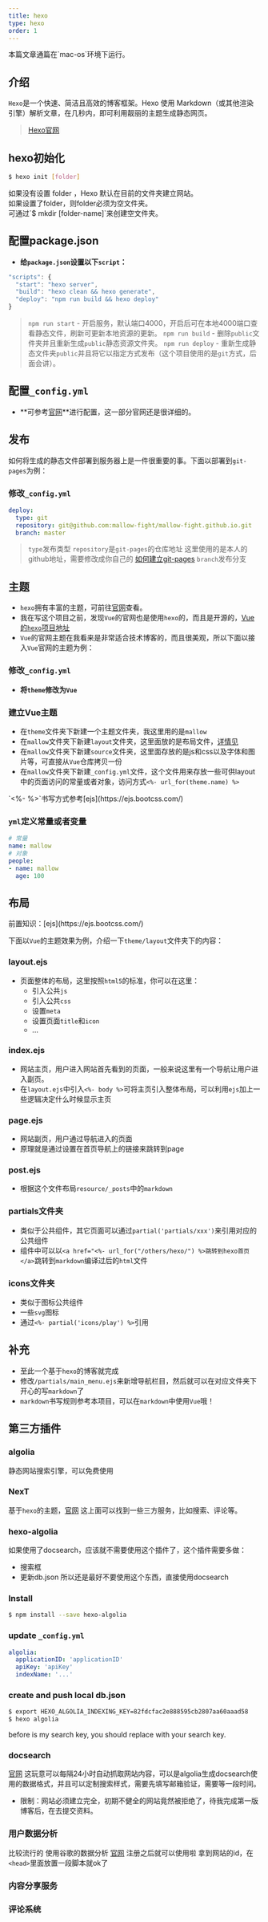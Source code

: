 ```yaml
---
title: hexo
type: hexo
order: 1
---
```



<p class="tip">本篇文章通篇在`mac-os`环境下运行。</p>

## 介绍

`Hexo`是一个快速、简洁且高效的博客框架。Hexo 使用 Markdown（或其他渲染引擎）解析文章，在几秒内，即可利用靓丽的主题生成静态网页。
>[Hexo官网](https://hexo.io/zh-cn/docs/index.html)

## hexo初始化

```bash
$ hexo init [folder]
```

<p class="tip">如果没有设置 folder ，Hexo 默认在目前的文件夹建立网站。</br>如果设置了folder，则folder必须为空文件夹。</br>可通过`$ mkdir [folder-name]`来创建空文件夹。

## 配置package.json

- **给`package.json`设置以下`script`：**
```js
"scripts": {
  "start": "hexo server",
  "build": "hexo clean && hexo generate",
  "deploy": "npm run build && hexo deploy"
}
```
> `npm run start` - 开启服务，默认端口4000，开启后可在本地4000端口查看静态文件，刷新可更新本地资源的更新。
> `npm run build` - 删除`public`文件夹并且重新生成`public`静态资源文件夹。
> `npm run deploy` - 重新生成静态文件夹`public`并且将它以指定方式发布（这个项目使用的是`git`方式，后面会讲）。

## 配置`_config.yml`

- **可参考[官网](https://hexo.io/zh-cn/docs/configuration.html)**进行配置，这一部分官网还是很详细的。

## 发布

如何将生成的静态文件部署到服务器上是一件很重要的事。下面以部署到`git-pages`为例：

### 修改`_config.yml`

```yml
deploy:
  type: git
  repository: git@github.com:mallow-fight/mallow-fight.github.io.git
  branch: master
```
> `type`发布类型
> `repository`是`git-pages`的仓库地址
> 这里使用的是本人的github地址，需要修改成你自己的
> [如何建立git-pages](https://pages.github.com/)
> `branch`发布分支

## 主题

- `hexo`拥有丰富的主题，可前往[官网](https://hexo.io/themes/)查看。
- 我在写这个项目之前，发现`Vue`的官网也是使用`hexo`的，而且是开源的，[Vue的`hexo`项目地址](https://github.com/vuejs/cn.vuejs.org)
- `Vue`的官网主题在我看来是非常适合技术博客的，而且很美观，所以下面以接入`Vue`官网的主题为例：

### 修改`_config.yml`

- **将`theme`修改为`Vue`**

### 建立Vue主题

- 在`theme`文件夹下新建一个主题文件夹，我这里用的是`mallow`
- 在`mallow`文件夹下新建`layout`文件夹，这里面放的是布局文件，[详情见](/layout.html)
- 在`mallow`文件夹下新建`source`文件夹，这里面存放的是js和css以及字体和图片等，可直接从`Vue`仓库拷贝一份
- 在`mallow`文件夹下新建`_config.yml`文件，这个文件用来存放一些可供layout中的页面访问的常量或者对象，访问方式`<%- url_for(theme.name) %>`
<p class="tip">`<%- %>`书写方式参考[ejs](https://ejs.bootcss.com/)</p>

### `yml`定义常量或者变量

```yml
# 常量
name: mallow
# 对象
people:
- name: mallow
  age: 100
```

## 布局

<p class="tip">前置知识：[ejs](https://ejs.bootcss.com/)</p>

下面以`Vue`的主题效果为例，介绍一下`theme/layout`文件夹下的内容：

### layout.ejs

- 页面整体的布局，这里按照`html5`的标准，你可以在这里：
  - 引入公共`js`
  - 引入公共`css`
  - 设置`meta`
  - 设置页面`title`和`icon`
  - ...

### index.ejs

- 网站主页，用户进入网站首先看到的页面，一般来说这里有一个导航让用户进入副页。
- 在`layout.ejs`中引入`<%- body %>`可将主页引入整体布局，可以利用`ejs`加上一些逻辑决定什么时候显示主页

### page.ejs

- 网站副页，用户通过导航进入的页面
- 原理就是通过设置在首页导航上的链接来跳转到page

### post.ejs

- 根据这个文件布局`resource/_posts`中的`markdown`

### partials文件夹

- 类似于公共组件，其它页面可以通过`partial('partials/xxx')`来引用对应的公共组件
- 组件中可以以`<a href="<%- url_for("/others/hexo/") %>跳转到hexo首页</a>`跳转到`markdown`编译过后的`html`文件

### icons文件夹

- 类似于图标公共组件
- 一些`svg`图标
- 通过`<%- partial('icons/play') %>`引用

## 补充

- 至此一个基于`hexo`的博客就完成
- 修改`/partials/main_menu.ejs`来新增导航栏目，然后就可以在对应文件夹下开心的写`markdown`了
- `markdown`书写规则参考本项目，可以在`markdown`中使用`Vue`哦！

## 第三方插件

### algolia

静态网站搜索引擎，可以免费使用

### NexT

基于`hexo`的主题，[官网](https://theme-next.iissnan.com/getting-started.html)
这上面可以找到一些三方服务，比如搜索、评论等。

### hexo-algolia

如果使用了docsearch，应该就不需要使用这个插件了，这个插件需要多做：
  - 搜索框
  - 更新db.json
所以还是最好不要使用这个东西，直接使用docsearch

### Install

```bash
$ npm install --save hexo-algolia
```

### update `_config.yml`

```yml
algolia:
  applicationID: 'applicationID'
  apiKey: 'apiKey'
  indexName: '...'
```

### create and push local db.json

```bash
$ export HEXO_ALGOLIA_INDEXING_KEY=82fdcfac2e888595cb2807aa60aaad58
$ hexo algolia
```

<p class="tip">before is my search key, you should replace with your search key.</p>

### docsearch

[官网](https://community.algolia.com/docsearch/)
这玩意可以每隔24小时自动抓取网站内容，可以是algolia生成docsearch使用的数据格式，并且可以定制搜索样式，需要先填写邮箱验证，需要等一段时间。
- 限制：网站必须建立完全，初期不健全的网站竟然被拒绝了，待我完成第一版博客后，在去提交资料。

### 用户数据分析

比较流行的
使用谷歌的数据分析
[官网](https://analytics.google.com/)
注册之后就可以使用啦
拿到网站的id，在`<head>`里面放置一段脚本就ok了

### 内容分享服务

### 评论系统
